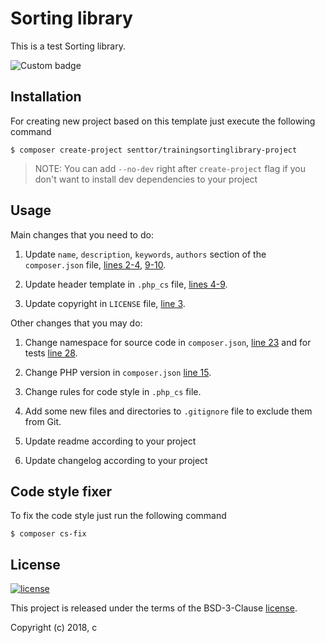 Sorting library
===============

This is a test Sorting library.




![Custom badge](https://img.shields.io/badge/senttor-trainingsortinglibrary--project-red.svg)

Installation
------------

For creating new project based on this template just execute the following command

```
$ composer create-project senttor/trainingsortinglibrary-project
```

> NOTE: You can add `--no-dev` right after `create-project` flag if you don't want to install dev dependencies to your project

Usage
-----

Main changes that you need to do:

1. Update `name`, `description`, `keywords`, `authors` section of the `composer.json` file, [lines 2-4](composer.json#L2-L4), [9-10](composer.json#L9-L10).

2. Update header template in `.php_cs` file, [lines 4-9](.php_cs#L4-L9).

3. Update copyright in `LICENSE` file, [line 3](LICENSE#L3).

Other changes that you may do:

1. Change namespace for source code in `composer.json`, [line 23](composer.json#L23) and for tests [line 28](composer.json#L28).

2. Change PHP version in `composer.json` [line 15](composer.json#L15).

3. Change rules for code style in `.php_cs` file.

4. Add some new files and directories to `.gitignore` file to exclude them from Git.

5. Update readme according to your project

6. Update changelog according to your project

Code style fixer
----------------


To fix the code style just run the following command

```
$ composer cs-fix
```

License
-------

[![license](https://img.shields.io/github/license/senttor/Sorting.svg)](LICENSE)

This project is released under the terms of the BSD-3-Clause [license](LICENSE).

Copyright (c) 2018, c

